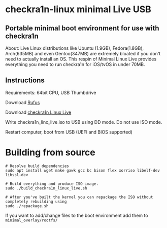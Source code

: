 # checkra1n-linux minimal Live USB

## Portable minimal boot environment for use with checkra1n

About: Live Linux distributions like Ubuntu (1.9GB), Fedora(1.8GB), Arch(635MB) and even Gentoo(347MB) are extremely bloated if you don't need to actually install an OS. This respin of Minimal Linux Live provides everything you need to run checkra1n for iOS/tvOS in under 70MB.

## Instructions

Requirements: 64bit CPU, USB Thumbdrive

Download [Rufus](https://github.com/pbatard/rufus/releases/download/v3.11/rufus-3.11.exe)

Download [checkra1n Linux Live](https://github.com/downthecrop/checkra1n-linux/releases/latest)

Write checkra1n_linx_live.iso to USB using DD mode. Do not use ISO mode.

Restart computer, boot from USB (UEFI and BIOS supported)

# Building from source

```
# Resolve build dependencies
sudo apt install wget make gawk gcc bc bison flex xorriso libelf-dev libssl-dev

# Build everything and produce ISO image.
sudo ./build_checkra1n_linux_live.sh

# After you've built the kernel you can repackage the ISO without completely rebuilding using
sudo ./repackage.sh
```

If you want to add/change files to the boot environment add them to `minimal_overlay/rootfs/`
